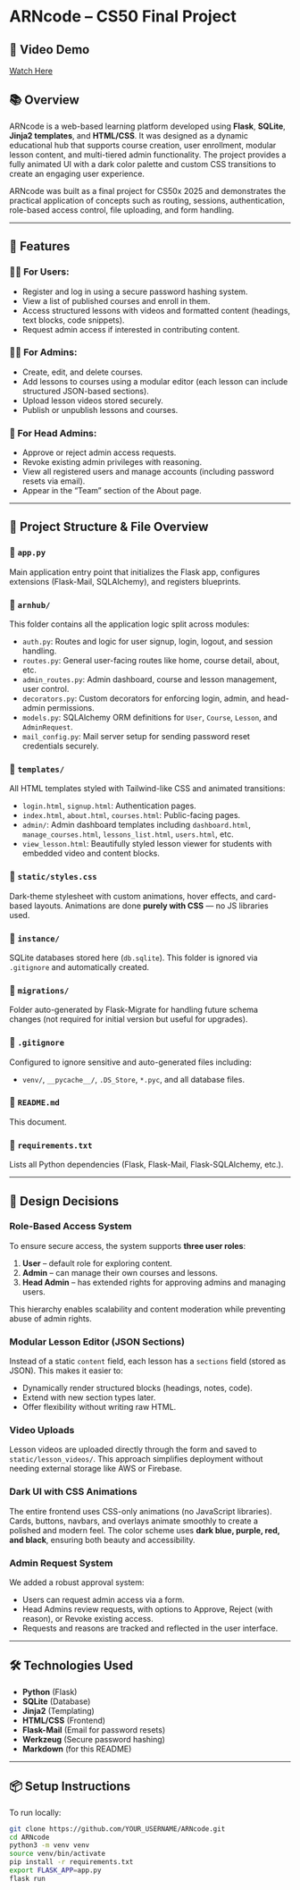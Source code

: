 # ARNcode – CS50 Final Project

## 🎥 Video Demo

[Watch Here]([https://youtu.be/tAm0Aluw5mg](https://youtu.be/RwuIVi8j4qo))

## 📚 Overview

ARNcode is a web-based learning platform developed using **Flask**, **SQLite**, **Jinja2 templates**, and **HTML/CSS**. It was designed as a dynamic educational hub that supports course creation, user enrollment, modular lesson content, and multi-tiered admin functionality. The project provides a fully animated UI with a dark color palette and custom CSS transitions to create an engaging user experience.

ARNcode was built as a final project for CS50x 2025 and demonstrates the practical application of concepts such as routing, sessions, authentication, role-based access control, file uploading, and form handling.

---

## 🚀 Features

### 🧑‍🎓 For Users:
- Register and log in using a secure password hashing system.
- View a list of published courses and enroll in them.
- Access structured lessons with videos and formatted content (headings, text blocks, code snippets).
- Request admin access if interested in contributing content.

### 🧑‍🏫 For Admins:
- Create, edit, and delete courses.
- Add lessons to courses using a modular editor (each lesson can include structured JSON-based sections).
- Upload lesson videos stored securely.
- Publish or unpublish lessons and courses.

### 👑 For Head Admins:
- Approve or reject admin access requests.
- Revoke existing admin privileges with reasoning.
- View all registered users and manage accounts (including password resets via email).
- Appear in the “Team” section of the About page.

---

## 📁 Project Structure & File Overview

### 🔹 `app.py`
Main application entry point that initializes the Flask app, configures extensions (Flask-Mail, SQLAlchemy), and registers blueprints.

### 🔹 `arnhub/`
This folder contains all the application logic split across modules:
- `auth.py`: Routes and logic for user signup, login, logout, and session handling.
- `routes.py`: General user-facing routes like home, course detail, about, etc.
- `admin_routes.py`: Admin dashboard, course and lesson management, user control.
- `decorators.py`: Custom decorators for enforcing login, admin, and head-admin permissions.
- `models.py`: SQLAlchemy ORM definitions for `User`, `Course`, `Lesson`, and `AdminRequest`.
- `mail_config.py`: Mail server setup for sending password reset credentials securely.

### 🔹 `templates/`
All HTML templates styled with Tailwind-like CSS and animated transitions:
- `login.html`, `signup.html`: Authentication pages.
- `index.html`, `about.html`, `courses.html`: Public-facing pages.
- `admin/`: Admin dashboard templates including `dashboard.html`, `manage_courses.html`, `lessons_list.html`, `users.html`, etc.
- `view_lesson.html`: Beautifully styled lesson viewer for students with embedded video and content blocks.

### 🔹 `static/styles.css`
Dark-theme stylesheet with custom animations, hover effects, and card-based layouts. Animations are done **purely with CSS** — no JS libraries used.

### 🔹 `instance/`
SQLite databases stored here (`db.sqlite`). This folder is ignored via `.gitignore` and automatically created.

### 🔹 `migrations/`
Folder auto-generated by Flask-Migrate for handling future schema changes (not required for initial version but useful for upgrades).

### 🔹 `.gitignore`
Configured to ignore sensitive and auto-generated files including:
- `venv/`, `__pycache__/`, `.DS_Store`, `*.pyc`, and all database files.

### 🔹 `README.md`
This document.

### 🔹 `requirements.txt`
Lists all Python dependencies (Flask, Flask-Mail, Flask-SQLAlchemy, etc.).

---

## 🤔 Design Decisions

### Role-Based Access System
To ensure secure access, the system supports **three user roles**:
1. **User** – default role for exploring content.
2. **Admin** – can manage their own courses and lessons.
3. **Head Admin** – has extended rights for approving admins and managing users.

This hierarchy enables scalability and content moderation while preventing abuse of admin rights.

### Modular Lesson Editor (JSON Sections)
Instead of a static `content` field, each lesson has a `sections` field (stored as JSON). This makes it easier to:
- Dynamically render structured blocks (headings, notes, code).
- Extend with new section types later.
- Offer flexibility without writing raw HTML.

### Video Uploads
Lesson videos are uploaded directly through the form and saved to `static/lesson_videos/`. This approach simplifies deployment without needing external storage like AWS or Firebase.

### Dark UI with CSS Animations
The entire frontend uses CSS-only animations (no JavaScript libraries). Cards, buttons, navbars, and overlays animate smoothly to create a polished and modern feel. The color scheme uses **dark blue, purple, red, and black**, ensuring both beauty and accessibility.

### Admin Request System
We added a robust approval system:
- Users can request admin access via a form.
- Head Admins review requests, with options to Approve, Reject (with reason), or Revoke existing access.
- Requests and reasons are tracked and reflected in the user interface.

---

## 🛠 Technologies Used

- **Python** (Flask)
- **SQLite** (Database)
- **Jinja2** (Templating)
- **HTML/CSS** (Frontend)
- **Flask-Mail** (Email for password resets)
- **Werkzeug** (Secure password hashing)
- **Markdown** (for this README)

---

## 📦 Setup Instructions

To run locally:

```bash
git clone https://github.com/YOUR_USERNAME/ARNcode.git
cd ARNcode
python3 -m venv venv
source venv/bin/activate
pip install -r requirements.txt
export FLASK_APP=app.py
flask run
